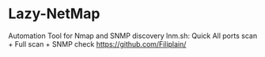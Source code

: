 # Lazy-NetMap
Automation Tool for Nmap and SNMP discovery
lnm.sh: Quick All ports scan + Full scan + SNMP check
https://github.com/Filiplain/
